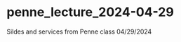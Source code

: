 # penne_lecture_2024-04-29

<!--
#field
Learning

#groups
Courses

#languages
Python

#frames and libs

-->

Sildes and services from Penne class 04/29/2024
